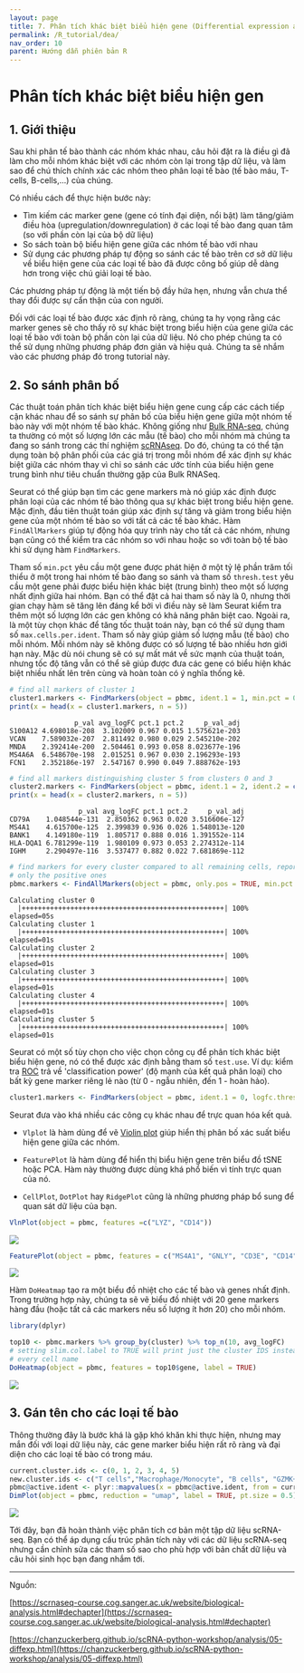 ```yaml
---
layout: page
title: 7. Phân tích khác biệt biểu hiện gene (Differential expression analysis)
permalink: /R_tutorial/dea/
nav_order: 10
parent: Hướng dẫn phiên bản R
---
```


# Phân tích khác biệt biểu hiện gen

## 1. Giới thiệu

Sau khi phân tế bào thành các nhóm khác nhau, câu hỏi đặt ra là điều gì đã làm cho mỗi nhóm khác biệt với các nhóm còn lại trong tập dữ liệu, và làm sao để chú thích chính xác các nhóm theo phân loại tế bào (tế bào máu, T-cells, B-cells,...) của chúng.

Có nhiều cách để thực hiện bước này:

- Tìm kiếm các marker gene (gene có tính đại diện, nổi bật) làm tăng/giảm điều hòa (upregulation/downregulation) ở các loại tế bào đang quan tâm (so với phần còn lại của bộ dữ liệu)
- So sách toàn bộ biểu hiện gene giữa các nhóm tế bào với nhau
- Sử dụng các phương pháp tự động so sánh các tế bào trên cơ sở dữ liệu về biểu hiện gene của các loại tế bào đã được công bố giúp dễ dàng hơn trong việc chú giải loại tế bào.

Các phương pháp tự động là một tiến bộ đầy hứa hẹn, nhưng vẫn chưa thể thay đổi được sự cẩn thận của con người.

Đối với các loại tế bào được xác định rõ ràng, chúng ta hy vọng rằng các marker genes sẽ cho thấy rõ sự khác biệt trong biểu hiện của gene giữa các loại tế bào với toàn bộ phần còn lại của dữ liệu. Nó cho phép chúng ta có thể sử dụng những phương pháp đơn giản và hiệu quả. Chúng ta sẽ nhắm vào các phương pháp đó trong tutorial này.

## 2. So sánh phân bố

Các thuật toán phân tích khác biệt biểu hiện gene cung cấp các cách tiếp cận khác nhau để so sánh sự phân bố của biểu hiện gene giữa một nhóm tế bào này với một nhóm tế bào khác. Không giống như [Bulk RNA-seq](https://rpubs.com/ewilkinson_KRISP/479615), chúng ta thường có một số lượng lớn các mẫu (tế bào) cho mỗi nhóm mà chúng ta đang so sánh trong các thí nghiệm <a target="_blank" href="https://rnaseqcoban.github.io/def/#scrna-seq" data-tooltip="{{site.data.dict.ScRNA_seq}}"  data-tooltip-location="top">scRNAseq</a>. Do đó, chúng ta có thể tận dụng toàn bộ phân phối của các giá trị trong mỗi nhóm để xác định sự khác biệt giữa các nhóm thay vì chỉ so sánh các ước tính của biểu hiện gene trung bình như tiêu chuẩn thường gặp của Bulk RNASeq.

Seurat có thể giúp bạn tìm các gene markers mà nó giúp xác định được phân loại của các nhóm tế bào thông qua sự khác biệt trong biểu hiện gene. Mặc định, đầu tiên thuật toán giúp xác định sự tăng và giảm trong biểu hiện gene của một nhóm tế bào so với tất cả các tế bào khác. Hàm `FindAllMarkers` giúp tự động hóa quy trình này cho tất cả các nhóm, nhưng bạn cũng có thể kiểm tra các nhóm so với nhau hoặc so với toàn bộ tế bào khi sử dụng hàm `FindMarkers`. 

Tham số `min.pct` yêu cầu một gene được phát hiện ở một tỷ lệ phần trăm tối thiểu ở một trong hai nhóm tế bào đang so sánh và tham số `thresh.test` yêu cầu một gene phải được biểu hiện khác biệt (trung bình) theo một số lượng nhất định giữa hai nhóm. Bạn có thể đặt cả hai tham số này là 0, nhưng thời gian chạy hàm sẽ tăng lên đáng kể bởi vì điều này sẽ làm Seurat kiểm tra thêm một số lượng lớn các gen không có khả năng phân biệt cao. Ngoài ra, là một tùy chọn khác để tăng tốc thuật toán này, bạn có thể sử dụng tham số `max.cells.per.ident`. Tham số này giúp giảm số lượng mẫu (tế bào) cho mỗi nhóm. Mỗi nhóm này sẽ không được có số lượng tế bào nhiều hơn giới hạn này. Mặc dù nói chung sẽ có sự mất mát về sức mạnh của thuật toán, nhưng tốc độ tăng vẫn có thể sẽ giúp được đưa các gene có biểu hiện khác biệt nhiều nhất lên trên cùng và hoàn toàn có ý nghĩa thống kê.


```R
# find all markers of cluster 1
cluster1.markers <- FindMarkers(object = pbmc, ident.1 = 1, min.pct = 0.25)
print(x = head(x = cluster1.markers, n = 5))
```

```console
                p_val avg_logFC pct.1 pct.2     p_val_adj
S100A12 4.698018e-208  3.102009 0.967 0.015 1.575621e-203
VCAN    7.589032e-207  2.811492 0.980 0.029 2.545210e-202
MNDA    2.392414e-200  2.504461 0.993 0.058 8.023677e-196
MS4A6A  6.548670e-198  2.015251 0.967 0.030 2.196293e-193
FCN1    2.352186e-197  2.547167 0.990 0.049 7.888762e-193
```

```R
# find all markers distinguishing cluster 5 from clusters 0 and 3
cluster2.markers <- FindMarkers(object = pbmc, ident.1 = 2, ident.2 = c(0, 3), min.pct = 0.25)
print(x = head(x = cluster2.markers, n = 5))
```
```console
                 p_val avg_logFC pct.1 pct.2     p_val_adj
CD79A    1.048544e-131  2.850362 0.963 0.020 3.516606e-127
MS4A1    4.615700e-125  2.399839 0.936 0.026 1.548013e-120
BANK1    4.149180e-119  1.805717 0.888 0.016 1.391552e-114
HLA-DQA1 6.781299e-119  1.980109 0.973 0.053 2.274312e-114
IGHM     2.290497e-116  3.537477 0.882 0.022 7.681869e-112
```

```R
# find markers for every cluster compared to all remaining cells, report
# only the positive ones
pbmc.markers <- FindAllMarkers(object = pbmc, only.pos = TRUE, min.pct = 0.25, thresh.use = 0.25)
```

```console
Calculating cluster 0
  |++++++++++++++++++++++++++++++++++++++++++++++++++| 100% elapsed=05s  
Calculating cluster 1
  |++++++++++++++++++++++++++++++++++++++++++++++++++| 100% elapsed=01s  
Calculating cluster 2
  |++++++++++++++++++++++++++++++++++++++++++++++++++| 100% elapsed=01s  
Calculating cluster 3
  |++++++++++++++++++++++++++++++++++++++++++++++++++| 100% elapsed=01s  
Calculating cluster 4
  |++++++++++++++++++++++++++++++++++++++++++++++++++| 100% elapsed=01s  
Calculating cluster 5
  |++++++++++++++++++++++++++++++++++++++++++++++++++| 100% elapsed=01s  
```

Seurat có một số tùy chọn cho việc chọn công cụ để phân tích khác biệt biểu hiện gene, nó có thể được xác định bằng tham số `test.use`. Ví dụ: kiểm tra [ROC](https://rstudio-pubs-static.s3.amazonaws.com/267441_5459af9d83ae44f18a13aea4a479f31f.html) trả về 'classification power' (độ mạnh của kết quả phân loại) cho bất kỳ gene marker riêng lẻ nào (từ 0 - ngẫu nhiên, đến 1 - hoàn hảo).

```R
cluster1.markers <- FindMarkers(object = pbmc, ident.1 = 0, logfc.threshold = 0.25, test.use = "roc", only.pos = TRUE)
```

Seurat đưa vào khá nhiều các công cụ khác nhau để trực quan hóa kết quả.

- `Vlplot` là hàm dùng để vẽ [Violin plot](https://en.wikipedia.org/wiki/Violin_plot) giúp hiển thị phân bố xác suất biểu hiện gene giữa các nhóm.

- `FeaturePlot` là hàm dùng để hiển thị biểu hiện gene trên biểu đồ tSNE hoặc PCA. Hàm này thường được dùng khá phổ biến vì tính trực quan của nó.

- `CellPlot`, `DotPlot` hay `RidgePlot` cũng là những phương pháp bổ sung để quan sát dữ liệu của bạn.

```R
VlnPlot(object = pbmc, features =c("LYZ", "CD14"))

```
![](../assets/images/Part7/plot_7_1.png)

```R
FeaturePlot(object = pbmc, features = c("MS4A1", "GNLY", "CD3E", "CD14", "FCER1A", "FCGR3A", "LYZ", "PPBP", "CD8A"), cols = c("grey", "blue"), reduction = "tsne")
```
![](../assets/images/Part7/plot_7_2.png)

Hàm `DoHeatmap` tạo ra một biểu đồ nhiệt cho các tế bào và genes nhất định. Trong trường hợp này, chúng ta sẽ vẽ biểu đồ nhiệt với 20 gene markers hàng đầu (hoặc tất cả các markers nếu số lượng ít hơn 20) cho mỗi nhóm.

```R
library(dplyr)

top10 <- pbmc.markers %>% group_by(cluster) %>% top_n(10, avg_logFC)
# setting slim.col.label to TRUE will print just the cluster IDS instead of
# every cell name
DoHeatmap(object = pbmc, features = top10$gene, label = TRUE)
```
![](../assets/images/Part7/plot_7_3.png)

## 3. Gán tên cho các loại tế bào

Thông thường đây là bước khá là gặp khó khăn khi thực hiện, nhưng may mắn đối với loại dữ liệu này, các gene marker biểu hiện rất rõ ràng và đại diện cho các loại tế bào có trong máu.

```R
current.cluster.ids <- c(0, 1, 2, 3, 4, 5)
new.cluster.ids <- c("T cells","Macrophage/Monocyte", "B cells", "GZMK+ T cells", "NK cells","Neutrophil")
pbmc@active.ident <- plyr::mapvalues(x = pbmc@active.ident, from = current.cluster.ids, to = new.cluster.ids)
DimPlot(object = pbmc, reduction = "umap", label = TRUE, pt.size = 0.5)
```
![](../assets/images/Part7/plot_7_4.png)

Tới đây, bạn đã hoàn thành việc phân tích cơ bản một tập dữ liệu scRNA-seq. Bạn có thể áp dụng cấu trúc phân tích này với các dữ liệu scRNA-seq nhưng cần chỉnh sửa các tham số sao cho phù hợp với bản chất dữ liệu và câu hỏi sinh học bạn đang nhắm tới.

-------------------------------------------------

Nguồn: 

[https://scrnaseq-course.cog.sanger.ac.uk/website/biological-analysis.html#dechapter](https://scrnaseq-course.cog.sanger.ac.uk/website/biological-analysis.html#dechapter)

[https://chanzuckerberg.github.io/scRNA-python-workshop/analysis/05-diffexp.html](https://chanzuckerberg.github.io/scRNA-python-workshop/analysis/05-diffexp.html)

